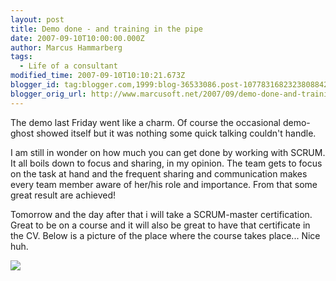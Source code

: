 ```yaml
---
layout: post
title: Demo done - and training in the pipe
date: 2007-09-10T10:00:00.000Z
author: Marcus Hammarberg
tags:
  - Life of a consultant
modified_time: 2007-09-10T10:10:21.673Z
blogger_id: tag:blogger.com,1999:blog-36533086.post-1077831682323808842
blogger_orig_url: http://www.marcusoft.net/2007/09/demo-done-and-training-in-pipe.html
---
```


The demo last Friday went like a charm. Of course the occasional
demo-ghost showed itself but it was nothing some quick talking couldn't
handle.

I am still in wonder on how much you can get done by working with SCRUM.
It all boils down to focus and sharing, in my opinion. The team gets to
focus on the task at hand and the frequent sharing and communication
makes every team member aware of her/his role and importance. From that
some great result are achieved!

Tomorrow and the day after that i will take a SCRUM-master
certification. Great to be on a course and it will also be great to have
that certificate in the CV. Below is a picture of the place where the
course takes place... Nice huh.

<img src="http://www.wtc.se/img/030213.gif" data-borde="0" />
